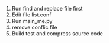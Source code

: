 1. Run find and replace file first
2. Edit file list.conf
3. Run main_me.py
4. remove conflic file
5. Build test and compress source code
   
